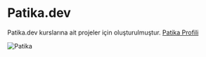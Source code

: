 # Patika.dev
Patika.dev kurslarına ait projeler için oluşturulmuştur.
[Patika Profili](https://app.patika.dev/MuratCakin)

![Patika](https://user-images.githubusercontent.com/78666794/148689362-130b9f0c-c7aa-4236-9fec-3fd70141fe4d.png)
